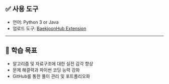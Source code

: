 ## ✅ 사용 도구

- 언어: Python 3 or Java
- 업로드 도구: [BaekjoonHub Extension](https://github.com/BaekjoonHub/BaekjoonHub)

---
## 🧠 학습 목표

- 알고리즘 및 자료구조에 대한 실전 감각 향상  
- 문제 해결력과 파이썬 코딩 능력 강화  
- GitHub를 통한 풀이 관리 및 포트폴리오화
